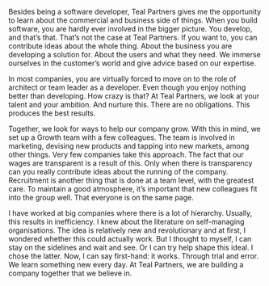 <!-- title: Hans -->
<!-- author: Hans -->
<!-- date: 2020-05-14 -->
<!-- img: /assets/img/blogimages/headerimage_placeholder.png -->


Besides being a software developer, Teal Partners gives me the opportunity to learn about the commercial and business side of things. When you build software, you are hardly ever involved in the bigger picture. You develop, and that’s that. That’s not the case at Teal Partners. If you want to, you can contribute ideas about the whole thing. About the business you are developing a solution for. About the users and what they need. We immerse ourselves in the customer’s world and give advice based on our expertise. 

In most companies, you are virtually forced to move on to the role of architect or team leader as a developer. Even though you enjoy nothing better than developing. How crazy is that? At Teal Partners, we look at your talent and your ambition. And nurture this. There are no obligations. This produces the best results. 

Together, we look for ways to help our company grow. With this in mind, we set up a Growth team with a few colleagues. The team is involved in marketing, devising new products and tapping into new markets, among other things. Very few companies take this approach. The fact that our wages are transparent is a result of this. Only when there is transparency can you really contribute ideas about the running of the company. Recruitment is another thing that is done at a team level, with the greatest care. To maintain a good atmosphere, it’s important that new colleagues fit into the group well. That everyone is on the same page.

I have worked at big companies where there is a lot of hierarchy. Usually, this results in inefficiency. I knew about the literature on self-managing organisations. The idea is relatively new and revolutionary and at first, I wondered whether this could actually work. But I thought to myself, I can stay on the sidelines and wait and see. Or I can try help shape this ideal. I chose the latter. Now, I can say first-hand: it works. Through trial and error. We learn something new every day. At Teal Partners, we are building a company together that we believe in.
